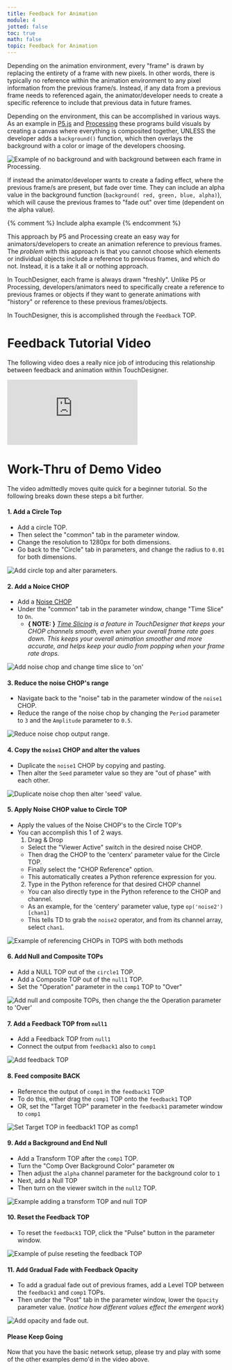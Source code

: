 ```yaml
---
title: Feedback for Animation
module: 4
jotted: false
toc: true
math: false
topic: Feedback for Animation
---
```


Depending on the animation environment, every "frame" is drawn by replacing the entirety of a frame with new pixels. In other words, there is typically no reference within the animation environment to any pixel information from the previous frame/s. Instead, if any data from a previous frame needs to referenced again, the animator/developer needs to create a specific reference to include that previous data in future frames.

Depending on the environment, this can be accomplished in various ways. As an example in [P5.js](p5js.org) and [Processing](processing.org) these programs build visuals by creating a canvas where everything is composited together, UNLESS the developer adds a `background()` function, which then overlays the background with a color or image of the developers choosing.

![Example of no background and with background between each frame in Processing.](../imgs/feedback-proessing.gif "Example of no background and with background between each frame in Processing.")

If instead the animator/developer wants to create a fading effect, where the previous frame/s are present, but fade over time. They can include an alpha value in the background function (`background( red, green, blue, alpha)`), which will cause the previous frames to "fade out" over time (dependent on the alpha value).

{% comment %}
Include alpha example
{% endcomment %}

This approach by P5 and Processing create an easy way for animators/developers to create an animation reference to previous frames. The _problem_ with this approach is that you cannot choose which elements or individual objects include a reference to previous frames, and which do not. Instead, it is a take it all or nothing approach.

In TouchDesigner, each frame is always drawn "freshly". Unlike P5 or Processing, developers/animators need to specifically create a reference to previous frames or objects if they want to generate animations with "history" or reference to these previous frames/objects.

In TouchDesigner, this is accomplished through the `Feedback` TOP.



# Feedback Tutorial Video

The following video does a really nice job of introducing this relationship between feedback and animation within TouchDesigner.

<div class="embed-responsive embed-responsive-16by9"><iframe class="embed-responsive-item" src="https://www.youtube.com/embed/83K3QEK6Iv0" frameborder="0" allow="accelerometer; autoplay; encrypted-media; gyroscope; picture-in-picture" allowfullscreen></iframe></div>


# Work-Thru of Demo Video

The video admittedly moves quite quick for a beginner tutorial. So the following breaks down these steps a bit further.

#### 1. Add a Circle Top

- Add a circle TOP.
- Then select the "common" tab in the parameter window.
- Change the resolution to 1280px for both dimensions.
- Go back to the "Circle" tab in parameters, and change the radius to `0.01` for both dimensions.

![Add circle top and alter parameters.](../imgs/add-circle-top.gif "Add circle top and alter parameters.")

#### 2. Add a Noice CHOP

- Add a [Noise CHOP](https://docs.derivative.ca/index.php?title=Noise_CHOP)
- Under the "common" tab in the parameter window, change "Time Slice" to `On`.
  - **{ NOTE: }** _[Time Slicing](https://docs.derivative.ca/Time_Slicing) is a feature in TouchDesigner that keeps your CHOP channels smooth, even when your overall frame rate goes down. This keeps your overall animation smoother and more accurate, and helps keep your audio from popping when your frame rate drops._

![Add noise chop and change time slice to 'on'](../imgs/add-noise-chop.gif "Add noise chop and change time slice to 'on'")

#### 3. Reduce the noise CHOP's range

- Navigate back to the "noise" tab in the parameter window of the `noise1` CHOP.
- Reduce the range of the noise chop by changing the `Period` parameter to `3` and the `Amplitude` parameter to `0.5`.

![Reduce noise chop output range.](../imgs/reduce-noise.gif "Reduce noise chop output range.")

#### 4. Copy the `noise1` CHOP and alter the values

- Duplicate the `noise1` CHOP by copying and pasting.
- Then alter the `Seed` parameter value so they are "out of phase" with each other.

![Duplicate noise chop then alter 'seed' value.](../imgs/copy-noise.gif "Duplicate noise chop then alter 'seed' value.")

#### 5. Apply Noise CHOP value to Circle TOP

- Apply the values of the Noise CHOP's to the Circle TOP's
- You can accomplish this 1 of 2 ways.
  1. Drag & Drop
    - Select the "Viewer Active" switch in the desired noise CHOP.
    - Then drag the CHOP to the 'centerx' parameter value for the Circle TOP.
    - Finally select the "CHOP Reference" option.
    - This automatically creates a Python reference expression for you.
  2. Type in the Python reference for that desired CHOP channel
    - You can also directly type in the Python reference to the CHOP and channel.
    - As an example, for the 'centery' parameter value, type `op('noise2')[chan1]`
    - This tells TD to grab the `noise2` operator, and from its channel array, select `chan1`.

![Example of referencing CHOPs in TOPS with both methods](../imgs/reference-noise-chop.gif "Example of referencing CHOPs in TOPS with both methods")

#### 6. Add Null and Composite TOPs

- Add a NULL TOP out of the `circle1` TOP.
- Add a Composite TOP out of the `null1` TOP.
- Set the "Operation" parameter in the `comp1` TOP to "Over"

![Add null and composite TOPs, then change the the Operation parameter to 'Over'](../imgs/null-composite.png "Add null and composite TOPs, then change the the Operation parameter to 'Over'")

#### 7. Add a Feedback TOP from `null1`

- Add a Feedback TOP from `null1`
- Connect the output from `feedback1` also to `comp1`

![Add feedback TOP](../imgs/add-feedback.png "Add feedback TOP")

#### 8. Feed composite BACK

- Reference the output of `comp1` in the `feedback1` TOP
- To do this, either drag the `comp1` TOP onto the `feedback1` TOP
- OR, set the "Target TOP" parameter in the `feedback1` parameter window to `comp1`

![Set Target TOP in feedback1 TOP as comp1](../imgs/Target-TOP.gif "Set Target TOP in feedback1 TOP as comp1")

#### 9. Add a Background and End Null

- Add a Transform TOP after the `comp1` TOP.
- Turn the "Comp Over Background Color" parameter `ON`
- Then adjust the `alpha` channel parameter for the background color to `1`
- Next, add a Null TOP
- Then turn on the viewer switch in the `null2` TOP.

![Example adding a transform TOP and null TOP](../imgs/bg-null-view.gif "Example adding a transform TOP and null TOP")

#### 10. Reset the Feedback TOP

- To reset the `feedback1` TOP, click the "Pulse" button in the parameter window.

![Example of pulse reseting the feedback TOP](../imgs/pulse-fb.gif "Example of pulse reseting the feedback TOP")

#### 11. Add Gradual Fade with Feedback Opacity

- To add a gradual fade out of previous frames, add a Level TOP between the `feedback1` and `comp1` TOPs.
- Then under the "Post" tab in the parameter window, lower the `Opacity` parameter value. (_notice how different values effect the emergent work_)

![Add opacity and fade out.](../imgs/opacity.gif "Add opacity and fade out.")


#### Please Keep Going

Now that you have the basic network setup, please try and play with some of the other examples demo'd in the video above.
